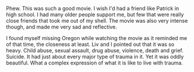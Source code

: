Phew. This was such a good movie. I wish I'd had a friend like Patrick in high school. I had many older people support me, but few that were really close friends that took me out of my shell. The movie was also very intense though, and made me very sad and reflective. 

I found myself missing Oregon while watching the movie as it reminded me of that time, the closeness at least. Liv and I pointed out that it was so heavy. Child abuse, sexual assault, drug abuse, violence, death and grief. Suicide. It had just about every major type of trauma in it. Yet it was oddly beautiful. What a complex expression of what it is like to live with trauma. 